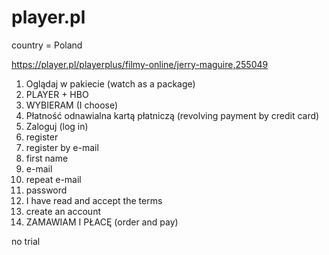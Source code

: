 # player.pl

country = Poland

https://player.pl/playerplus/filmy-online/jerry-maguire,255049

1. Oglądaj w pakiecie (watch as a package)
2. PLAYER + HBO
3. WYBIERAM (I choose)
4. Płatność odnawialna kartą płatniczą (revolving payment by credit card)
5. Zaloguj (log in)
6. register
7. register by e-mail
8. first name
9. e-mail
10. repeat e-mail
11. password
12. I have read and accept the terms
13. create an account
14. ZAMAWIAM I PŁACĘ (order and pay)

no trial
